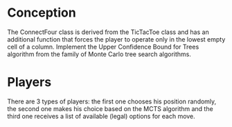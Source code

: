 # Conception
The ConnectFour class is derived from the TicTacToe class and has an additional function that forces the player to operate only in the lowest empty cell of a column.
Implement the Upper Confidence Bound for Trees algorithm from the family of Monte Carlo tree search algorithms.
# Players
There are 3 types of players: the first one chooses his position randomly, the second one makes his choice based on the MCTS algorithm and the third one receives a list of available (legal) options for each move.
